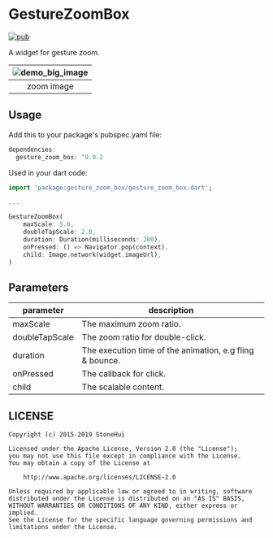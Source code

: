 # GestureZoomBox

[![pub](https://img.shields.io/pub/v/gesture_zoom_box.svg)](https://pub.dev/packages/gesture_zoom_box)

A widget for gesture zoom.

| ![demo_big_image](./screenshots/demo_big_image.gif) |
|:----:|
| zoom image |

## Usage

Add this to your package's pubspec.yaml file:
```dart
dependencies:
  gesture_zoom_box: ^0.0.2
```

Used in your dart code:
```dart
import 'package:gesture_zoom_box/gesture_zoom_box.dart';

...

GestureZoomBox(
    maxScale: 5.0,
    doubleTapScale: 2.0,
    duration: Duration(milliseconds: 200),
    onPressed: () => Navigator.pop(context),
    child: Image.network(widget.imageUrl),
)
```

## Parameters

| parameter | description |
|----|----|
| maxScale | The maximum zoom ratio. |
| doubleTapScale | The zoom ratio for double-click.|
| duration | The execution time of the animation, e.g fling & bounce. |
| onPressed | The callback for click. |
| child | The scalable content. |

## LICENSE

```
Copyright (c) 2015-2019 StoneHui

Licensed under the Apache License, Version 2.0 (the "License");
you may not use this file except in compliance with the License.
You may obtain a copy of the License at

    http://www.apache.org/licenses/LICENSE-2.0

Unless required by applicable law or agreed to in writing, software
distributed under the License is distributed on an "AS IS" BASIS,
WITHOUT WARRANTIES OR CONDITIONS OF ANY KIND, either express or implied.
See the License for the specific language governing permissions and
limitations under the License.
```
